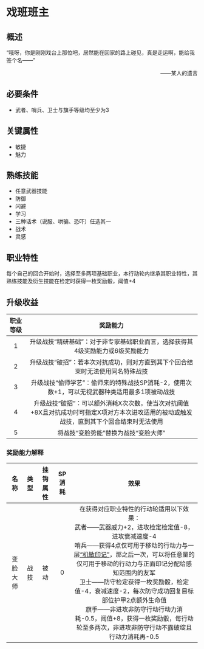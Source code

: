 # 戏班班主

## 概述

“哦呀，你是刚刚戏台上那位吧，居然能在回家的路上碰见，真是走运啊，能给我签个名——”<br><div align="right">——某人的遗言</div>

## 必要条件

* 武者、哨兵、卫士与旗手等级均至少为3

## 关键属性

* 敏捷
* 魅力

## 熟练技能

* 任意武器技能
* 防御
* 闪避
* 学习
* 三种话术（说服、哄骗、恐吓）任选其一
* 战术
* 灵感

## 职业特性

每个自己的回合开始时，选择至多两项基础职业，本行动轮内继承其职业特性，其熟练技能及衍生技能在检定时获得一枚奖励骰，阈值+4

## 升级收益

职业等级|奖励能力
:--:|:--:
1|升级战技“精研基础”：对于非专家基础职业而言，选择获得其4级奖励能力或6级奖励能力
2|升级战技“破招”：若本次对抗成功，则对方直到其下个回合结束时无法使用同名特殊战技
3|升级战技“偷师学艺”：偷师来的特殊战技SP消耗-2，使用次数+1，可以无视武器种类适用最多1项被动战技
4|升级战技“破招”：可以额外消耗X次次数，使当次对抗阈值+8X且对抗成功时可指定X项对方本次进攻适用的被动或触发战技，直到其下个回合结束时无法使用
5|将战技“变脸势能”替换为战技“变脸大师”

### 奖励能力解释

名称|类型|挂钩属性|SP消耗|效果
:--:|:--:|:--:|:--:|:--:
变脸大师|战技|被动|0|在获得对应职业特性的行动轮适用以下效果：<br>武者——武器威力+2，进攻检定检定值-8，进攻衰减速度-4<br>哨兵——获得4点仅可用于移动的行动力与一层<a href="../../../../../status/mark/#机敏印记" target="_blank">“机敏印记”</a>，那之后一次，可以将任意量的仅可用于移动的行动力与正面印记分配给感知范围内的友军<br>卫士——防守检定获得一枚奖励骰，检定值-4，衰减速度-2，每次防守成功回复目标部位护甲2点额外生命值<br>旗手——非进攻非防守行动行动力消耗-0.5，阈值+8，获得一枚奖励骰，每行动轮至多两次，非进攻非防守行动不露破绽且行动力消耗再-0.5